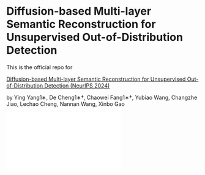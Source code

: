 # Diffusion-based Multi-layer Semantic Reconstruction for Unsupervised Out-of-Distribution Detection
This is the official repo for 

[Diffusion-based Multi-layer Semantic Reconstruction for Unsupervised Out-of-Distribution Detection (NeurIPS 2024)](https://arxiv.org/abs/2411.10701)

by Ying Yang1∗, De Cheng1∗†, Chaowei Fang1∗†, Yubiao Wang, Changzhe Jiao, Lechao Cheng, Nannan Wang, Xinbo Gao

![5-21g1](5-21g1.pdf)

